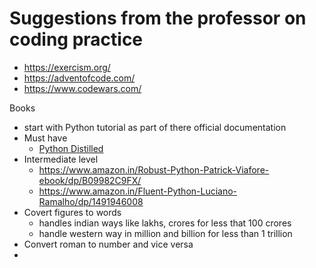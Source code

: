 # Suggestions from the professor on coding practice

* https://exercism.org/
* https://adventofcode.com/ 
* https://www.codewars.com/


Books
* start with Python tutorial as part of there official documentation
* Must have
    * [Python Distilled](https://www.amazon.in/Python-Distilled-David-M-Beazley-ebook/dp/B094CMKN2J)
* Intermediate level
    * https://www.amazon.in/Robust-Python-Patrick-Viafore-ebook/dp/B09982C9FX/
    * https://www.amazon.in/Fluent-Python-Luciano-Ramalho/dp/1491946008
* Covert figures to words
    * handles indian ways like lakhs, crores for less that 100 crores
    * handle western way in million and billion for less than 1 trillion
* Convert roman to number and vice versa
* 